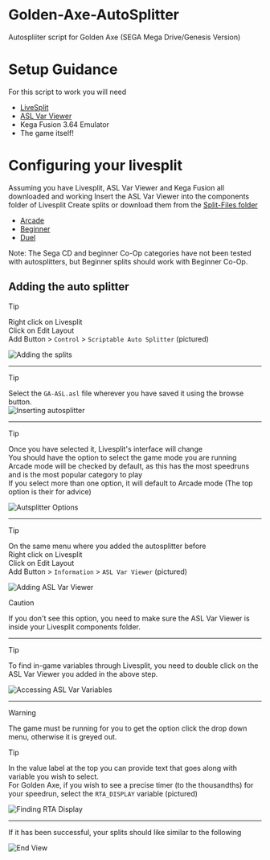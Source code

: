 # Golden-Axe-AutoSplitter
Autospliiter script for Golden Axe (SEGA Mega Drive/Genesis Version)

# Setup Guidance
For this script to work you will need
- [LiveSplit](https://github.com/LiveSplit/LiveSplit)
- [ASL Var Viewer](https://github.com/hawkerm/LiveSplit.ASLVarViewer)
- Kega Fusion 3.64 Emulator
- The game itself!

# Configuring your livesplit
Assuming you have Livesplit, ASL Var Viewer and Kega Fusion all downloaded and working
Insert the ASL Var Viewer into the components folder of Livesplit
Create splits or download them from the [Split-Files folder](/Split-Files/)
- [Arcade](/Split-Files/Golden%20Axe%20-%20Arcade.lss)
- [Beginner](/Split-Files/Golden%20Axe%20-%20Beginner.lss)
- [Duel](/Split-Files/Golden%20Axe%20-%20The%20Duel.lss)

Note: The Sega CD and beginner Co-Op categories have not been tested with autosplitters, but Beginner splits should work with Beginner Co-Op.

## Adding the auto splitter
> [!TIP]
> Right click on Livesplit  
> Click on Edit Layout  
> Add Button > `Control` > `Scriptable Auto Splitter` (pictured)  

![Adding the splits](adding-scriptable-auto-splitter.png)

---

> [!TIP]
> Select the `GA-ASL.asl` file wherever you have saved it using the browse button.  
![Inserting autosplitter](/Images/selecting-auto-splitter-script-before.png)

---

> [!TIP]
> Once you have selected it, Livesplit's interface will change  
> You should have the option to select the game mode you are running  
> Arcade mode will be checked by default, as this has the most speedruns and is the most popular category to play  
> If you select more than one option, it will default to Arcade mode (The top option is their for advice)  

![Autsplitter Options](/Images/selecting-auto-splitter-script-after.png)

---

> [!TIP]
> On the same menu where you added the autosplitter before  
> Right click on Livesplit  
> Click on Edit Layout  
> Add Button > `Information` > `ASL Var Viewer` (pictured)  

![Adding ASL Var Viewer](/Images/Adding-Var-Viewer.png)

> [!CAUTION]
> If you don't see this option, you need to make sure the ASL Var Viewer is inside your Livesplit components folder.  

---

> [!TIP]
> To find in-game variables through Livesplit, you need to double click on the ASL Var Viewer you added in the above step.  

![Accessing ASL Var Variables](/Images/edit-layout-interface.png)

---

>[!WARNING]
> The game must be running for you to get the option click the drop down menu, otherwise it is greyed out.  

> [!TIP]
> In the value label at the top you can provide text that goes along with variable you wish to select.  
> For Golden Axe, if you wish to see a precise timer (to the thousandths) for your speedrun, select the `RTA_DISPLAY` variable (pictured)  

![Finding RTA Display](/Images/Finding-RTA-Variable-On-LiveSplit[Game-must-be-on].png)

---

If it has been successful, your splits should like similar to the following  

![End View](/Images/livesplit-appearance.png)